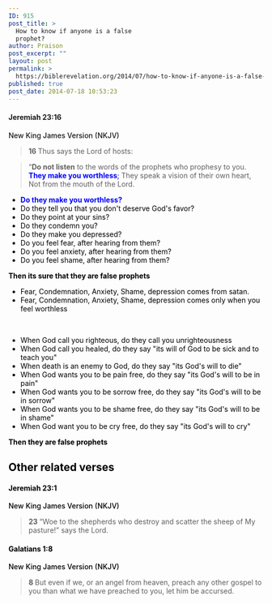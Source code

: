 ```yaml
---
ID: 915
post_title: >
  How to know if anyone is a false
  prophet?
author: Praison
post_excerpt: ""
layout: post
permalink: >
  https://biblerevelation.org/2014/07/how-to-know-if-anyone-is-a-false-prophet/
published: true
post_date: 2014-07-18 10:53:23
---
```

<h4 class="passage-display" style="font-weight: 500;"><span style="font-weight: bold;">Jeremiah 23:16</span></h4>
<p class="passage-display" style="font-weight: 500;"><span class="passage-display-version">New King James Version (NKJV)</span></p>

<blockquote>
<p class="top-1"><span id="en-NKJV-19501" class="text Jer-23-16"><span class="versenum" style="font-weight: bold;">16 </span>Thus says the <span class="small-caps">Lord</span> of hosts:</span></p>
</blockquote>
<div class="poetry top-1" style="color: #000000;">
<blockquote>
<p class="line"><span class="text Jer-23-16">“<strong>Do not listen</strong> to the words of the prophets who prophesy to you.</span>
<span class="text Jer-23-16" style="color: #0000ff;"><strong>They make you worthless</strong>;</span>
<span class="text Jer-23-16">They speak a vision of their own heart,</span>
<span class="text Jer-23-16">Not from the mouth of the <span class="small-caps">Lord</span>.</span></p>
</blockquote>
<ul>
	<li><span style="font-weight: bold;"><span style="color: #0000ff;">Do they make you worthless?</span></span></li>
	<li>Do they tell you that you don't deserve God's favor?</li>
	<li>Do they point at your sins?</li>
	<li>Do they condemn you?</li>
	<li>Do they make you depressed?</li>
	<li>Do you feel fear, after hearing from them?</li>
	<li>Do you feel anxiety, after hearing from them?</li>
	<li>Do you feel shame, after hearing from them?</li>
</ul>
<strong>Then its sure that they are false prophets</strong>
<ul>
	<li>Fear, Condemnation, Anxiety, Shame, depression comes from satan.</li>
	<li>Fear, Condemnation, Anxiety, Shame, depression comes only when you feel worthless</li>
</ul>
&nbsp;
<ul>
	<li>When God call you righteous, do they call you unrighteousness</li>
	<li>When God call you healed, do they say "its will of God to be sick and to teach you"</li>
	<li>When death is an enemy to God, do they say "its God's will to die"</li>
	<li>When God wants you to be pain free, do they say "its God's will to be in pain"</li>
	<li>When God wants you to be sorrow free, do they say "its God's will to be in sorrow"</li>
	<li>When God wants you to be shame free, do they say "its God's will to be in shame"</li>
	<li>When God want you to be cry free, do they say "its God's will to cry"</li>
</ul>
<strong>Then they are false prophets</strong>
<h2>Other related verses</h2>
<h4 class="passage-display" style="font-weight: 500;"><strong><span class="passage-display-bcv">Jeremiah 23:1</span></strong></h4>
<p class="passage-display" style="font-weight: 500;"><span class="passage-display-version">New King James Version (NKJV)</span></p>

<blockquote>
<p class="chapter-2"><span class="text Jer-23-1"><span class="chapternum" style="font-weight: bold;">23 </span>“Woe to the shepherds who destroy and scatter the sheep of My pasture!” says the <span class="small-caps">Lord</span>.</span></p>
</blockquote>
<h4 class="passage-display" style="font-weight: 500;"><strong><span class="passage-display-bcv">Galatians 1:8</span></strong></h4>
<p class="passage-display" style="font-weight: 500;"><span class="passage-display-version">New King James Version (NKJV)</span></p>

<blockquote><span id="en-NKJV-29066" class="text Gal-1-8"><span class="versenum" style="font-weight: bold;">8 </span>But even if we, or an angel from heaven, preach any other gospel to you than what we have preached to you, let him be accursed.</span></blockquote>
</div>